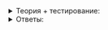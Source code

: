 <details>
<summary>Теория +  тестирование:</summary>

# Введение в ассоциативные контейнеры

Когда вам нужна статья в энциклопедии, вы ищите слово — название статьи. Слово — это  **ключ**, а статья — полезное  **значение**, которое ассоциируется с ключом и к которому ключ даёт доступ. Это пример  **ассоциативного контейнера**.

В C++ вам уже знаком ассоциативный контейнер  `std::map`. Ранее вы изучали работу контейнеров  `vector`,  `list`  и  `deque`, но  `map`  устроен хитрее. В этой теме речь пойдёт о том, как устроен  `map`  и ассоциативные контейнеры, с которыми вы ещё не встречались.

Ассоциативные контейнеры умеют выполнять важную задачу — эффективно искать нужный элемент по ключу. Часто возникает ситуация, когда ключ — это само значение. Так происходит в  `set`, который похож на  `map`. Казалось бы, никакой ассоциации нет — ничто ни с чем не ассоциируется. Но  `set`  всё равно относят к ассоциативным контейнерам, потому что он умеет быстро находить нужный элемент. Чтобы задать особые критерии сравнения элементов множества и искать в  `set`  по этим критериям, используйте собственный компаратор. В следующем примере множество кошек учитывает не все поля структуры  `Cat`, а только породу. Получается, что с каждой породой кошек ассоциирована некоторая кошка этой породы:

```cpp
#include <algorithm>
#include <cassert>
#include <iostream>
#include <iterator>
#include <set>

using namespace std;

struct Cat {
    string breed;
    string name;
    int age;
};

ostream& operator<<(ostream& os, const Cat& cat) {
    return os <<'{' << cat.breed << ", "s << cat.name << ", "s << cat.age << '}';
}

// Компаратор, сравнивающий породы кошек
struct CatBreedComparator {
    // Помечаем компаратор как «прозрачный», чтобы с его помощью можно было сравнивать
    // не только кошек с кошками, но и со строками, задающими породу кошек
    using is_transparent = std::true_type;
    
    bool operator()(const Cat& lhs, const Cat& rhs) const {
        return lhs.breed < rhs.breed;
    }
    bool operator()(const Cat& lhs, const string& rhs_breed) const {
        return lhs.breed < rhs_breed; 
    }
    bool operator()(const string& lhs_breed, const Cat& rhs) const {
        return lhs_breed < rhs.breed;
    }
};

int main() {
    // Множество кошек. Кошки считаются эквивалентными, если их породы совпадают.
    // В такой контейнер не получится поместить двух кошек одинаковой породы.
    set<Cat, CatBreedComparator> cats;
    
    cats.insert({"siamese"s, "Tom"s, 3});
    cats.insert({"bengal"s, "Leo"s, 2});
    cats.insert({"birman"s, "Tiger"s, 5});
    // Ginger вставлен не будет, так как множество уже содержит кошку сиамской породы
    cats.insert({"siamese"s, "Ginger"s, 2});
    
    // Выводим кошек в стандартный вывод, по одной на каждой строке
    copy(cats.begin(), cats.end(), ostream_iterator<Cat>(cout, "\n"));
    
    // Кошка, эквивалентная Мурке бенгальской породы, во множестве cats есть - это Leo
    assert(cats.count({"bengal"s, "Murka"s, 6}) == 1);
    
    // Компаратор CatBreedComparator позволяет искать кошек, указывая их породу
    if (auto it = cats.find("siamese"s); it != cats.end()) {
        cout << "Found cat: "s << *it << endl; // Выведет {siamese, Tom, 3}
    }
}

```

Контейнер  `vector`  относят к линейным контейнерам из-за способа хранить данные: он кладёт элементы в память последовательно, как бы выстраивая их в одну линию. Но даже вектор имеет некоторые признаки ассоциативного контейнера. Вспомните камеру хранения на железнодорожном вокзале. В ней вещи хранятся в ячейках. Чтобы получить доступ к содержимому, нужно иметь ключ — номер ячейки. Аналог такой камеры хранения в C++ —  `vector`. Он хранит значения, а ключи — это индексы элементов. Как и ассоциативный контейнер, вектор обеспечивает быстрый доступ к элементу по ключу.

Используем  `map`  для поиска слов, наиболее часто встречаемых в тексте:

```cpp
// файл wordstat.cpp

#include <iostream>
#include <map>
#include <string>
#include <tuple>

using namespace std;

int main() {
    string word;
    map<string, int> counts_map;

    while (cin >> word) {
        ++counts_map[move(word)];
    }

    cout << "Слово - Количество упоминаний в тексте"s << endl;
    // выводим первые 10 слов
    for (auto [iter, i] = tuple(counts_map.begin(), 0); i < 10 && iter != counts_map.end(); ++i, ++iter) {
        cout << iter->first << " - "s << iter->second << endl;
    }
}

```

Для примера возьмём книгу Джефри Чосера «Кентерберийские рассказы»‎. Мы сохранили её в файл canterbury.txt. При запуске перенаправим содержимое этого файла в  `cin`  программы, используя в командной строке символ  `<`:

```
> g++ wordstat.cpp -o wordstat -std=c++17 -O3
> ./wordstat < canterbury.txt
Слово - Количество упоминаний в тексте
a - 3025
aaron - 1
abak - 2
abasshed - 1
abate - 1
abated - 1
abateth - 1
abaundone - 2
abaundoneth - 2
abaysed - 1

```

Видно, сколько раз встречался артикль «a»‎ и некоторые другие слова. Но решить мы хотели другую задачу — слова отсортированы по алфавиту, а не по частоте. Чтобы исправить это, переместим слова в вектор и применим алгоритм  `sort`. В качестве компаратора для  `sort`  используем лямбда-функцию, сравнивающую частоты слов:

```cpp
// файл wordstat.cpp

#include <algorithm>
#include <iostream>
#include <iterator>
#include <map>
#include <string>
#include <tuple>
#include <vector>

using namespace std;

vector<pair<string, int>> GetSortedWordCounts(vector<string> words) {
    map<string, int> counts_map;

    for (auto& word : words) {
        ++counts_map[move(word)];
    }

    vector<pair<string, int>> counts_vector(move_iterator(counts_map.begin()), move_iterator(counts_map.end()));
    sort(counts_vector.begin(), counts_vector.end(), [](const auto& l, const auto& r) {
        return l.second > r.second;
    });

    return counts_vector;
}

int main() {
    vector<string> words;
    string word;

    while (cin >> word) {
        words.push_back(word);
    }

    auto counts_vector = GetSortedWordCounts(move(words));

    cout << "Слово - Количество упоминаний в тексте"s << endl;
    // выводим первые 10 слов
    for (auto [iter, i] = tuple(counts_vector.begin(), 0); i < 10 && iter != counts_vector.end(); ++i, ++iter) {
        cout << iter->first << " - "s << iter->second << endl;
    }
}

```

Проверим вывод теперь:

```
Слово - Количество упоминаний в тексте
and - 8877
that - 5832
the - 5623
of - 5351
to - 4002
he - 3718
in - 3544
his - 3103
for - 3027
a - 3025

```

Вывод правдоподобный: наиболее встречающиеся слова, как и следовало ожидать, — предлоги, союзы, артикли, местоимения.

----------

Пусть в тексте содержится N слов. Вспомните тему об алгоритмической сложности и попробуйте оценить предложенный выше алгоритм.

-   O(1)
    
-   O(N)
    
-   O(N\log N)
    
-   O(N^2)
    
-   O(2^N)
    

Алгоритм состоит из двух частей:

1.  Наполнение  `map`.
2.  Перенос в вектор и его сортировка.

Обе части имеют одинаковую сложность — O(N\log N). Улучшить сложность этой программы как будто невозможно, ведь более быстрого алгоритма сортировки не существует. Тем не менее, в следующем уроке вы попытаетесь ускорить этот код.

----------

Теперь проанализируйте текст с помощью программы самостоятельно. Поскольку здесь исследуется текст английского поэта, вопрос тоже сформулирован по-английски: Which word is the most frequent 5-letter word in Chaucer’s book?.

Ответ: The word ”which” is the most frequent 5-letter word in Chaucer’s book..

</details>

<details>
<summary>Ответы:</summary>

# Ответы на задания

Пусть в тексте содержится N слов. Вспомните тему об алгоритмической сложности и попробуйте оценить предложенный выше алгоритм.

-   **(-)**  O(1)
    
-   **(-)**  O(N)
    
-   **(+)**  O(N\log N)
    
-   **(-)**  O(N^2)
    
-   **(-)**  O(2^N)

</details>
